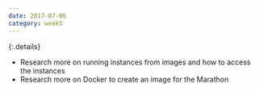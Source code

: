 ```yaml
---
date: 2017-07-06
category: week5
---
```

{:.details}
- Research more on running instances from images and how to access the instances
- Research more on Docker to create an image for the Marathon
